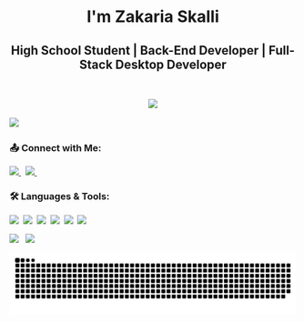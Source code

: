 <h1 align="center">I'm Zakaria Skalli</h1> 

<h2 align="center">High School Student | Back-End Developer | Full-Stack Desktop Developer</h2>
<br>

<p align="center">
  <a href="https://www.google.com/search?q=zakaria+skalli"> <!-- Google Me -->
    <img src="https://readme-typing-svg.herokuapp.com/?lines=High%20School%20Student;Junior%20Back-End%20Developer;Passionate%20About%20Problem%20Solving&font=Bold%20Code&center=true&color=30F050&pause=2000">
  </a>
</p>


<p align="left">
  <img src="https://komarev.com/ghpvc/?username=zakariaskalli&style=flat&color=4010B0" height="43"/> <!-- Profile Views -->
</p>

<h3 align="left">📤 Connect with Me:</h3>
<p align="left">
  <a href="https://www.linkedin.com/in/zakaria-skalli-housaini-1a782b289"> <!-- LinkedIn Profile -->
    <img src="https://raw.githubusercontent.com/rahuldkjain/github-profile-readme-generator/master/src/images/icons/Social/linked-in-alt.svg" height="45"/>
  </a>&nbsp;
  <a href="mailto:zakariaskalli90@gmail.com"> <!-- Gmail -->
    <img src="https://github.com/user-attachments/assets/1a97a051-cc24-4738-a7a2-3f53365a9e93" height="35"/>
  </a>&nbsp;
</p>

<h3 align="left">🛠️ Languages & Tools:</h3>
<p align="left">
  <!-- C++ -->
  <img src="https://go-skill-icons.vercel.app/api/icons?i=cpp" height="45"/>&nbsp;
  <!-- C# -->
  <img src="https://go-skill-icons.vercel.app/api/icons?i=cs" height="45"/>&nbsp;
  <!-- .NET -->
  <img src="https://go-skill-icons.vercel.app/api/icons?i=dotnet" height="45"/>&nbsp;
  <!-- SQL Server -->
  <img src="https://go-skill-icons.vercel.app/api/icons?i=sqlserver" height="45"/>&nbsp;
  <!-- Git -->
  <img src="https://go-skill-icons.vercel.app/api/icons?i=git" height="45"/>&nbsp;
  <!-- GitHub -->
  <img src="https://go-skill-icons.vercel.app/api/icons?i=github" height="45"/>&nbsp;
</p>


<p align="left">
  <img src="https://github-readme-stats.vercel.app/api/top-langs?username=zakariaskalli&layout=compact&langs_count=6&theme=highcontrast" height="120"/> &nbsp; <!-- Most Used Languages -->
  <img src="https://streak-stats.demolab.com/?user=zakariaskalli&theme=highcontrast" height="120"/> <!-- GitHub Streak -->
</p>

<p align="left">
  <img src="https://raw.githubusercontent.com/platane/snk/output/github-contribution-grid-snake-dark.svg"> <!-- Snake -->
</p>
